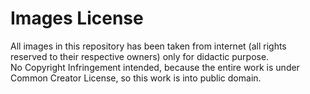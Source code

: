 # Images License  

All images in this repository has been taken from internet (all rights reserved
to their respective owners) only for didactic purpose.  
No Copyright Infringement intended, because the entire work is under Common
Creator License, so this work is into public domain.  
